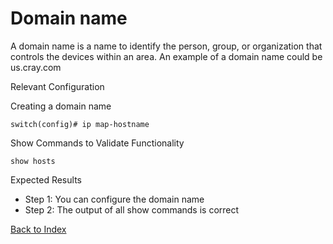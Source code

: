 # Domain name

A domain name is a name to identify the person, group, or organization that controls the devices within an area. An example of a domain name could be us.cray.com

Relevant Configuration

Creating a domain name

```
switch(config)# ip map-hostname
```

Show Commands to Validate Functionality

```
show hosts
```

Expected Results

* Step 1: You can configure the domain name
* Step 2: The output of all show commands is correct

[Back to Index](../README.md)
